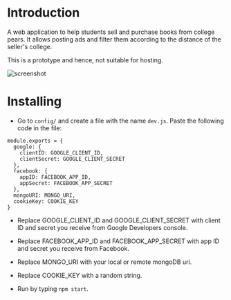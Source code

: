 # Introduction

A web application to help students sell and purchase books from college pears. It allows posting ads
and filter them according to the distance of the seller's college.

This is a prototype and hence, not suitable for hosting.

![screenshot](https://i.imgur.com/4oBh7GG.png)

# Installing

- Go to `config/` and create a file with the name `dev.js`. Paste the following code in the file:

```
module.exports = {
  google: {
    clientID: GOOGLE_CLIENT_ID,
    clientSecret: GOOGLE_CLIENT_SECRET
  },
  facebook: {
    appID: FACEBOOK_APP_ID,
    appSecret: FACEBOOK_APP_SECRET
  },
  mongoURI: MONGO_URI,
  cookieKey: COOKIE_KEY
}
```

- Replace GOOGLE_CLIENT_ID and GOOGLE_CLIENT_SECRET with client ID and secret you receive from Google Developers console.

- Replace FACEBOOK_APP_ID and FACEBOOK_APP_SECRET with app ID and secret you receive from Facebook.

- Replace MONGO_URI with your local or remote mongoDB uri.

- Replace COOKIE_KEY with a random string.

- Run by typing `npm start`.
